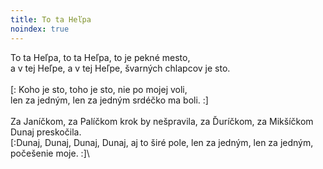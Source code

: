 ```yaml
---
title: To ta Heľpa
noindex: true
---
```


To ta Heľpa, to ta Heľpa, to je pekné mesto,\
a v tej Heľpe, a v tej Heľpe, švarných chlapcov je sto.\
\
[: Koho je sto, toho je sto, nie po mojej voli,\
len za jedným, len za jedným srdéčko ma boli. :]\
\
Za Janíčkom, za Palíčkom krok by nešpravila, za Ďuríčkom, za Mikšíčkom Dunaj preskočila.\
[:Dunaj, Dunaj, Dunaj, Dunaj, aj to širé pole, len za jedným, len za jedným, počešenie moje. :]\